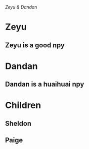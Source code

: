 *Zeyu & Dandan*
 # Zeyu
 ## Zeyu is a good npy
 # Dandan
 ## Dandan is a huaihuai npy
 # Children
 ## Sheldon
 ## Paige
